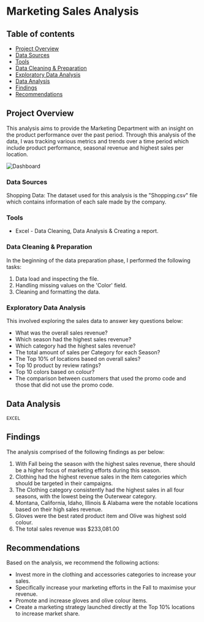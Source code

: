 # Marketing Sales Analysis

## Table of contents

- [Project Overview](#project-overview)
- [Data Sources](#data-sources)
- [Tools](#tools)
- [Data Cleaning & Preparation](#data-cleaning-&-preparation)
- [Exploratory Data Analysis](#exploratory-data-analysis)
- [Data Analysis](#data-analysis)
- [Findings](#findings)
- [Recommendations](#recommendations)

## Project Overview

This analysis aims to provide the Marketing Department with an insight on the product performance over the past period. Through this analysis of the data, I was tracking various metrics and trends over a time period which include product performance, seasonal revenue and highest sales per location.

![Dashboard](https://github.com/MJ87Tshab/Marketing_Sales_Analysis_Dashboard/assets/171809643/99ac30c9-6153-4931-93d1-1a3b2b6ee662)


### Data Sources

Shopping Data: The dataset used for this analysis is the "Shopping.csv" file which contains information of each sale made by the company.

### Tools

- Excel - Data Cleaning, Data Analysis & Creating a report.

### Data Cleaning & Preparation

  In the beginning of the data preparation phase, I performed the following tasks:
  1. Data load and inspecting the file.
  2. Handling missing values on the 'Color' field.
  3. Cleaning and formatting the data.

### Exploratory Data Analysis

This involved exploring the sales data to answer key questions below:

- What was the overall sales revenue?
- Which season had the highest sales revenue?
- Which category had the highest sales revenue?
- The total amount of sales per Category for each Season?
- The Top 10% of locations based on overall sales?
- Top 10 product by review ratings?
- Top 10 colors based on colour?
- The comparison between customers that used the promo code and those that did not use the promo code. 

## Data Analysis

```EXCEL```

## Findings

The analysis comprised of the following findings as per below:

1. With Fall being the season with the highest sales revenue, there should be a higher focus of marketing efforts during this season.
2. Clothing had the highest revenue sales in the item categories which should be targeted in their campaigns.
3. The Clothing category consistently had the highest sales in all four seasons, with the lowest being the Outerwear category.
4. Montana, California, Idaho, Illinois & Alabama were the notable locations based on their high sales revenue.
5. Gloves were the best rated product item and Olive was highest sold colour.
6. The total sales revenue was $233,081.00

## Recommendations

Based on the analysis, we recommend the following actions:

- Invest more in the clothing and accessories categories to increase your sales.
- Specifically increase your marketing efforts in the Fall to maximise your revenue.
- Promote and increase gloves and olive colour items.
- Create a marketing strategy launched directly at the Top 10% locations to increase market share.













